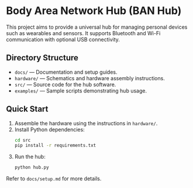 # Body Area Network Hub (BAN Hub)

This project aims to provide a universal hub for managing personal devices such as wearables and sensors. It supports Bluetooth and Wi-Fi communication with optional USB connectivity.

## Directory Structure

- `docs/` — Documentation and setup guides.
- `hardware/` — Schematics and hardware assembly instructions.
- `src/` — Source code for the hub software.
- `examples/` — Sample scripts demonstrating hub usage.

## Quick Start

1. Assemble the hardware using the instructions in `hardware/`.
2. Install Python dependencies:
   ```bash
   cd src
   pip install -r requirements.txt
   ```
3. Run the hub:
   ```bash
   python hub.py
   ```

Refer to `docs/setup.md` for more details.
